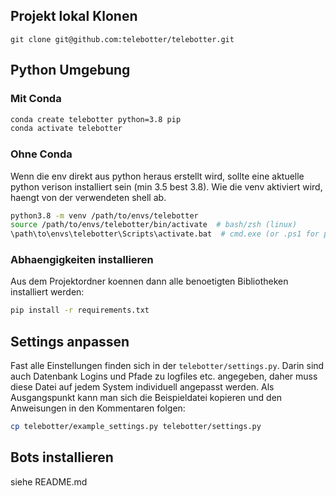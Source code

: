 ## Projekt lokal Klonen

```
git clone git@github.com:telebotter/telebotter.git
```

## Python Umgebung

### Mit Conda

```bash
conda create telebotter python=3.8 pip
conda activate telebotter
```

### Ohne Conda

Wenn die env direkt aus python heraus erstellt wird, sollte eine aktuelle python verison installiert sein (min 3.5 best 3.8). Wie die venv aktiviert wird, haengt von der verwendeten shell ab.

```bash
python3.8 -m venv /path/to/envs/telebotter
source /path/to/envs/telebotter/bin/activate  # bash/zsh (linux)
\path\to\envs\telebotter\Scripts\activate.bat  # cmd.exe (or .ps1 for powershell)
```

### Abhaengigkeiten installieren

Aus dem Projektordner koennen dann alle benoetigten Bibliotheken installiert werden:
```bash
pip install -r requirements.txt
```

## Settings anpassen

Fast alle Einstellungen finden sich in der `telebotter/settings.py`. Darin sind auch Datenbank Logins und Pfade zu logfiles etc. angegeben, daher muss diese Datei auf jedem System individuell angepasst werden. Als Ausgangspunkt kann man sich die Beispieldatei kopieren und den Anweisungen in den Kommentaren folgen:
```bash
cp telebotter/example_settings.py telebotter/settings.py
```

## Bots installieren
siehe README.md
